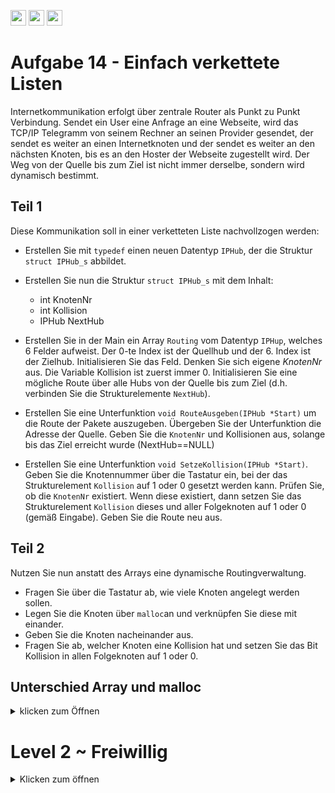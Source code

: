 <a href="https://github.com/hshf1/VorlesungC/discussions/categories/02_übungsaufgaben"><img src="https://img.shields.io/badge/Aufgaben-Q%26A-informational?logo=c" height="25"/></a> <a href="https://github.com/hshf1/VorlesungC/discussions"><img src="https://img.shields.io/badge/Allgemein-Q%26A-informational?logo=github" height="25"/></a> <a href="https://github.com/hshf1/VorlesungC/discussions/categories/05_umfragen"><img src="https://img.shields.io/badge/Aufgabe_bewerten-informational?logo=c" height="25"/></a>

# Aufgabe 14 - Einfach verkettete Listen

Internetkommunikation erfolgt über zentrale Router als Punkt zu Punkt Verbindung. Sendet ein User eine Anfrage an eine Webseite, wird das TCP/IP Telegramm von seinem Rechner an seinen Provider gesendet, der sendet es weiter an einen Internetknoten und der sendet es weiter an den nächsten Knoten, bis es an den Hoster der Webseite zugestellt wird. Der Weg von der Quelle bis zum Ziel ist nicht immer derselbe, sondern wird dynamisch bestimmt.


## Teil 1

Diese Kommunikation soll in einer verketteten Liste nachvollzogen werden:

- Erstellen Sie mit ```typedef``` einen neuen Datentyp ```IPHub```, der die Struktur ```struct IPHub_s``` abbildet.
- Erstellen Sie nun die Struktur ```struct IPHub_s``` mit dem Inhalt:
    - int KnotenNr
    - int Kollision
    - IPHub NextHub
- Erstellen Sie in der Main ein Array ```Routing``` vom Datentyp ```IPHup```, welches 6 Felder aufweist. Der 0-te Index ist der Quellhub und der 6. Index ist der Zielhub. Initialisieren Sie das Feld. Denken Sie sich eigene _KnotenNr_ aus. Die Variable Kollision ist zuerst immer 0. Initialisieren Sie eine mögliche Route über alle Hubs von der Quelle bis zum Ziel (d.h. verbinden Sie die Strukturelemente ```NextHub```).

- Erstellen Sie eine Unterfunktion ```void RouteAusgeben(IPHub *Start)``` um die Route der Pakete auszugeben. Übergeben Sie der Unterfunktion die Adresse der Quelle. Geben Sie die ```KnotenNr``` und Kollisionen aus, solange bis das Ziel erreicht wurde (NextHub==NULL)

- Erstellen Sie eine Unterfunktion ```void SetzeKollision(IPHub *Start)```. Geben Sie die Knotennummer über die Tastatur ein, bei der das Strukturelement ```Kollision``` auf 1 oder 0 gesetzt werden kann. Prüfen Sie, ob die ```KnotenNr``` existiert. Wenn diese existiert, dann setzen Sie das Strukturelement ```Kollision``` dieses und aller Folgeknoten auf 1 oder 0 (gemäß Eingabe). Geben Sie die Route neu aus.

## Teil 2

Nutzen Sie nun anstatt des Arrays eine dynamische Routingverwaltung.

- Fragen Sie über die Tastatur ab, wie viele Knoten angelegt werden sollen.
- Legen Sie die Knoten über ```malloc```an und verknüpfen Sie diese mit einander.
- Geben Sie die Knoten nacheinander aus.
- Fragen Sie ab, welcher Knoten eine Kollision hat und setzen Sie das Bit Kollision in allen Folgeknoten auf 1 oder 0.

## Unterschied Array und malloc
<details>
    <summary>klicken zum Öffnen</summary>   

## Verkettete Liste im Array
![Verkettete Liste Array](https://user-images.githubusercontent.com/79829648/129008005-7d9453a9-bbb6-4264-a29e-406273545332.png)

## Verkettete Liste mit malloc   
![Verkettete Liste malloc](https://user-images.githubusercontent.com/79829648/129008068-352088d7-16e5-4d4e-a9da-85d00f0be5a4.png)

  </details>

# Level 2 ~ Freiwillig
<details>
   <summary> Klicken zum öffnen </summary>
    
SS 21 [4]  
    
Bei mehreren Treffen zwischen jeweils zwei Kommilitonen bricht das Coronavirus aus.
Ein Programm soll erstellt werden, welches die Infektionsketten über eine verkettete Liste nachvollzieht und die Matrikelnummern der infizierten Studierenden feststellt.
    
 a) Erstellen Sie eine Struktur PERSONmit entsprechenden Datentypen, welche folgende Informationen abspeichern kann:
  * Matrikelnummer 
  * Eine Wahrheitsvariable, die angibt, ob die Person infiziert ist
  * Einen Zeiger auf eine andere Person, mit der er sich trifft
    
 Programmieren Sie den ersten Teil der main-Methode. Definieren Sie ein Feld von 5 Personen und initialisieren Sie jeweils die ersten
 zwei Strukturelementemit beliebigen Werten. Das dritte Strukturelement, d.h. der Zeiger auf eine Stukturvariable soll so initialisiert werden,
 dass eine beispielhafte Reihenfolge der Treffen implementiert werden kann.
 Person 0 trifft sich mit Person 4, Person 4 mit Person 1, Person 1 mit Person 3, Person 3 mit Person 2. Person 2 trifft sich danach mit niemandemmehr.
 Das Feld soll lokal in der main-Methode erstellt werden.
     
    
b) Schreiben Sie eine Funktion infection_chain, welche einen Zeiger auf die Startperson übergeben bekommt. Zunächst trifft sich diese Startperson mit Ihrem Kontakt, danach dieser Kontakt mit seinem Kontakt usw. (entsprechend der gesetzten Zeiger in der jeweiligen Stukturvariablen). Nutzen Sie dafür eine while Schleife. In jedem Durchlauf ist zu prüfen, ob die momentane Person oder ihr Kontakt infiziert sind. Falls das der Fall ist, sind anschließend beide infiziert. Auf diese Weise infizieren sich alle Personen, die sich in der Kette nach der ersten infizierten Person getroffen haben.
    
    
c) Schreiben Sie eine Funktion nr_infections, welche das Feld als Parameter übergeben bekommt. Die Funktion soll dann für eine beliebige Initialisierung des Feldes die Anzahl der Infizierten aus dem Feld ermitteln und zurückgeben.
    
    
d) Schreiben Sie eine Funktion get_list, welche das Feld und die Anzahl der Infizierten als Parameter übergeben bekommt. Auch hier gehen Sie davon aus, dass das Feld beliebig initialisiert ist. Die Funktion ermittelt die Matrikelnummern der Infizierten und speichert diese in ein Feld von Ganzzahlen, dessen Zeiger sie zurückgibt. Das Ganzzahlfeld soll nur die notwendige Größe haben, d.h. es muss in der Funktion dynamisch erzeugt werden. 
    
    
e) Schreiben Sie eine Funktion output_list, welche das Ganzzahlfeld und die Anzahl der Infizierten als Parameter übergeben bekommt. Es gibt die Matrikelnummern der Infizierten zeilenweise auf dem Bildschirm aus. 

    
f) Hier soll die  main-Methode weitergeführt werden. Es sollen nach Erstellung des Feldes zunächst die Funktion infection_chain aufgerufen werden (siehe b), wobei als Startperson das erste Element des Feldes gewählt werden soll. Danach wird die Anzahl der Infizierten ermittelt (siehe c). Ist diese grösser null, wird die Liste der Infizierten erstellt (siehe d) und ausgegeben (siehe e). 
    
 </details>
